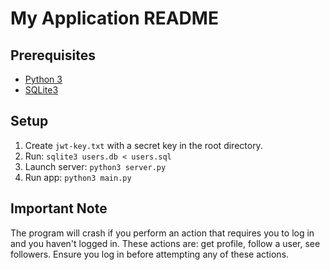 # My Application README

## Prerequisites

- [Python 3](https://www.python.org/downloads/)
- [SQLite3](https://www.sqlite.org/download.html)

## Setup

1. Create `jwt-key.txt` with a secret key in the root directory.
2. Run: `sqlite3 users.db < users.sql`
3. Launch server: `python3 server.py`
4. Run app: `python3 main.py`

## Important Note

The program will crash if you perform an action that requires you to log in and you haven't logged in. These actions are: get profile, follow a user, see followers. Ensure you log in before attempting any of these actions.